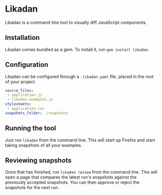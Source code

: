 # Likadan

Likadan is a command-line tool to visually diff JavaScript components.

## Installation

Likadan comes bundled as a gem. To install it, run `gem install likadan`.

## Configuration

Likadan can be configured through a `.likadan.yaml` file, placed in the root of
your project.

```yaml
source_files:
 - application.js
 - likadan-examples.js
stylesheets:
 - application.css
snapshots_folder: ./snapshots
```

## Running the tool

Just run `likadan` from the command line. This will start up Firefox and start
taking snapshots of all your examples.

## Reviewing snapshots

Once that has finished, run `likadan review` from the command line. This will
open a page that compares the latest run's snapshots against the previously
accepted snapshots. You can then approve or reject the snapshots for the next
run.
